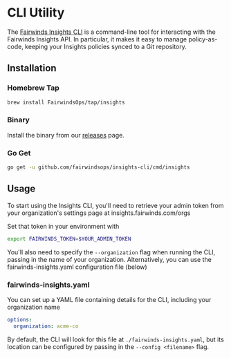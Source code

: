# CLI Utility

The [Fairwinds Insights CLI](https://github.com/FairwindsOps/insights-cli)
is a command-line tool for interacting with
the Fairwinds Insights API. In particular, it makes it easy to manage
policy-as-code, keeping your Insights policies synced to a Git repository.

## Installation
### Homebrew Tap
```bash
brew install FairwindsOps/tap/insights
```

### Binary
Install the binary from our [releases](https://github.com/FairwindsOps/insights-cli/releases) page.

### Go Get
```bash
go get -u github.com/fairwindsops/insights-cli/cmd/insights
```

## Usage
To start using the Insights CLI, you'll need to retrieve your admin token
from your organization's settings page at insights.fairwinds.com/orgs

Set that token in your environment with
```bash
export FAIRWINDS_TOKEN=$YOUR_ADMIN_TOKEN
```

You'll also need to specify the `--organization` flag when running the CLI,
passing in the name of your organization. Alternatively, you can use the
fairwinds-insights.yaml configuration file (below)

### fairwinds-insights.yaml
You can set up a YAML file containing details for the CLI, including your
organization name
```yaml
options:
  organization: acme-co
```

By default, the CLI will look for this file at `./fairwinds-insights.yaml`, but its
location can be configured by passing in the `--config <filename>` flag.

